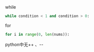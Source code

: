 while

```python
while condition < 1 and condition > 0:
```

for

```python
for i in range(0, len(nums)):
```

python中无++ 、--
